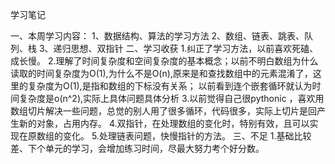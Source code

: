 学习笔记

一、本周学习内容：
    1、数据结构、算法的学习方法
    2、数组、链表、跳表、队列、栈
    3、递归思想、双指针
二、学习收获
    1.纠正了学习方法，以前喜欢死磕、成长慢。
    2.理解了时间复杂度和空间复杂度的基本概念；以前不明白数组为什么读取的时间复杂度为O(1),为什么不是O(n),原来是和查找数组中的元素混淆了，这里的复杂度为O(1),是指和数组的下标没有关系；
     以前看到连个嵌套循环就认为时间复杂度是o(n^2),实际上具体问题具体分析
    3.以前觉得自己很pythonic ，喜欢用数组切片解决一些问题，总觉的别人用了很多循环，代码很多，实际上切片是回产生新的对象，占用内存。
    4.双指针，在处理数组的变化时，特别有效，且可以实现在原数组的变化。
    5.处理链表问题，快慢指针的方法。
三、不足
    1.基础比较差、下个单元的学习，会增加练习时间，尽最大努力考个好分数。